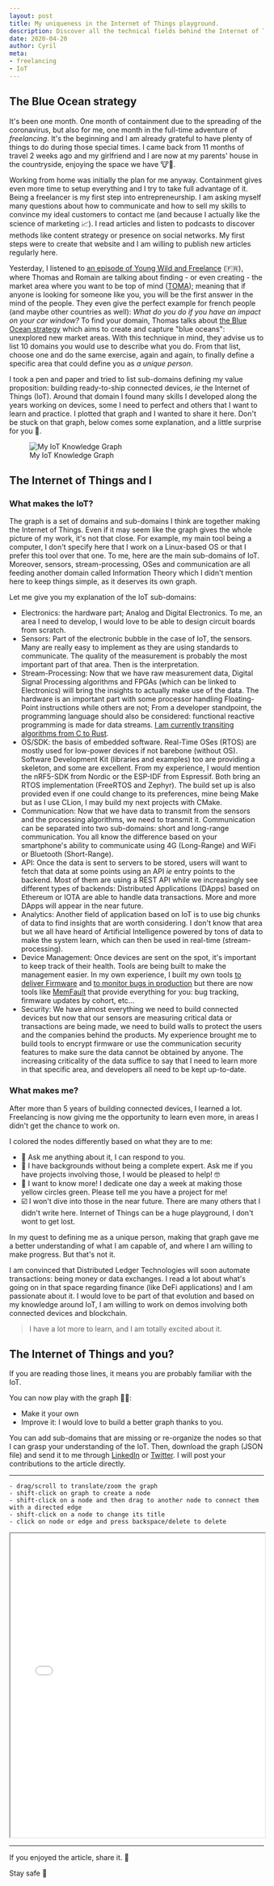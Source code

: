 ```yaml
---
layout: post
title: My uniqueness in the Internet of Things playground.
description: Discover all the technical fields behind the Internet of Things. What do I know? What do I want to know? Interact with the graph to make it your own.
date: 2020-04-20
author: Cyril
meta: 
- freelancing
- IoT
---
```


## The Blue Ocean strategy

It's been one month. One month of containment due to the spreading of the coronavirus, but also for me, one month in the full-time adventure of _freelancing_. It's the beginning and I am already grateful to have plenty of things to do during those special times. I came back from 11 months of travel 2 weeks ago and my girlfriend and I are now at my parents' house in the countryside, enjoying the space we have 🐮🤠.

Working from home was initially the plan for me anyway. Containment gives even more time to setup everything and I try to take full advantage of it. Being a freelancer is my first step into entrepreneurship. I am asking myself many questions about how to communicate and how to sell my skills to convince my ideal customers to contact me (and because I actually like the science of marketing 📈). I read articles and listen to podcasts to discover methods like content strategy or presence on social networks. My first steps were to create that website and I am willing to publish new articles regularly here.

Yesterday, I listened to [an episode of Young Wild and Freelance](https://thomasburbidge.com/creer-metier-toute-piece/) (🇫🇷), where Thomas and Romain are talking about finding - or even creating - the market area where you want to be top of mind ([TOMA](https://en.wikipedia.org/wiki/Top-of-mind_awareness)); meaning that if anyone is looking for someone like you, you will be the first answer in the mind of the people. They even give the perfect example for french people (and maybe other countries as well): _What do you do if you have an impact on your car window?_ To find your domain, Thomas talks about [the Blue Ocean strategy](https://en.wikipedia.org/wiki/Blue_Ocean_Strategy) which aims to create and capture "blue oceans": unexplored new market areas. With this technique in mind, they advise us to list 10 domains you would use to describe what you do. From that list, choose one and do the same exercise, again and again, to finally define a specific area that could define you as _a unique person_. 

I took a pen and paper and tried to list sub-domains defining my value proposition: building ready-to-ship connected devices, _ie_ the Internet of Things (IoT). Around that domain I found many skills I developed along the years working on devices, some I need to perfect and others that I want to learn and practice. I plotted that graph and I wanted to share it here. Don't be stuck on that graph, below comes some explanation, and a little surprise for you 🎁.

<figure class="col-md-12">
  <img src="/img/posts/iot_knowledge_graph/my_graph.png" alt="My IoT Knowledge Graph" class="img-responsive">
  <figcaption>My IoT Knowledge Graph</figcaption>
</figure>

## The Internet of Things and I

### What makes the IoT?

The graph is a set of domains and sub-domains I think are together making the Internet of Things. Even if it may seem like the graph gives the whole picture of my work, it's not that close. For example, my main tool being a computer, I don't specify here that I work on a Linux-based OS or that I prefer this tool over that one. To me, here are the main sub-domains of IoT. Moreover, sensors, stream-processing, OSes and communication are all feeding another domain called Information Theory which I didn't mention here to keep things simple, as it deserves its own graph.

Let me give you my explanation of the IoT sub-domains:

- Electronics: the hardware part; Analog and Digital Electronics. To me, an area I need to develop, I would love to be able to design circuit boards from scratch. 
- Sensors: Part of the electronic bubble in the case of IoT, the sensors. Many are really easy to implement as they are using standards to communicate. The quality of the measurement is probably the most important part of that area. Then is the interpretation.
- Stream-Processing: Now that we have raw measurement data, Digital Signal Processing algorithms and FPGAs (which can be linked to Electronics) will bring the insights to actually make use of the data. The hardware is an important part with some processor handling Floating-Point instructions while others are not; From a developer standpoint, the programming language should also be considered: functional reactive programming is made for data streams. [I am currently transiting algorithms from C to Rust](https://interrupt.memfault.com/blog/rust-for-digital-signal-processing).
- OS/SDK: the basis of embedded software. Real-Time OSes (RTOS) are mostly used for low-power devices if not barebone (without OS). Software Development Kit (libraries and examples) too are providing a skeleton, and some are excellent. From my experience, I would mention the nRF5-SDK from Nordic or the ESP-IDF from Espressif. Both bring an RTOS implementation (FreeRTOS and Zephyr). The build set up is also provided even if one could change to its preferences, mine being Make but as I use CLion, I may build my next projects with CMake.
- Communication: Now that we have data to transmit from the sensors and the processing algorithms, we need to transmit it. Communication can be separated into two sub-domains: short and long-range communication. You all know the difference based on your smartphone's ability to communicate using 4G (Long-Range) and WiFi or Bluetooth (Short-Range).
- API: Once the data is sent to servers to be stored, users will want to fetch that data at some points using an API _ie_ entry points to the backend. Most of them are using a REST API while we increasingly see different types of backends: Distributed Applications (DApps) based on Ethereum or IOTA are able to handle data transactions. More and more DApps will appear in the near future.
- Analytics: Another field of application based on IoT is to use big chunks of data to find insights that are worth considering. I don't know that area but we all have heard of Artificial Intelligence powered by tons of data to make the system learn, which can then be used in real-time (stream-processing).
- Device Management: Once devices are sent on the spot, it's important to keep track of their health. Tools are being built to make the management easier. In my own experience, I built my own tools [to deliver Firmware](https://medium.com/equisense/firmware-quality-assurance-continuous-delivery-125884194ea5) and [to monitor bugs in production](https://medium.com/equisense/quality-assurance-for-firmware-production-monitoring-68cd5fcf038d) but there are now tools like [MemFault](https://memfault.com/) that provide everything for you: bug tracking, firmware updates by cohort, etc...
- Security: We have almost everything we need to build connected devices but now that our sensors are measuring critical data or transactions are being made, we need to build walls to protect the users and the companies behind the products. My experience brought me to build tools to encrypt firmware or use the communication security features to make sure the data cannot be obtained by anyone. The increasing criticality of the data suffice to say that I need to learn more in that specific area, and developers all need to be kept up-to-date.


### What makes me?

After more than 5 years of building connected devices, I learned a lot. Freelancing is now giving me the opportunity to learn even more, in areas I didn't get the chance to work on.

I colored the nodes differently based on what they are to me:

- 💚 Ask me anything about it, I can respond to you. 
- 💙 I have backgrounds without being a complete expert. Ask me if you have projects involving those, I would be pleased to help! 🤓
- 💛 I want to know more! I dedicate one day a week at making those yellow circles green. Please tell me you have a project for me!
- ☑️ I won't dive into those in the near future. There are many others that I didn't write here. Internet of Things can be a huge playground, I don't wont to get lost.

In my quest to defining me as a unique person, making that graph gave me a better understanding of what I am capable of, and where I am willing to make progress. But that's not it.

I am convinced that Distributed Ledger Technologies will soon automate transactions: being money or data exchanges. I read a lot about what's going on in that space regarding finance (like DeFi applications) and I am passionate about it. I would love to be part of that evolution and based on my knowledge around IoT, I am willing to work on demos involving both connected devices and blockchain.

> I have a lot more to learn, and I am totally excited about it.

## The Internet of Things and you?

If you are reading those lines, it means you are probably familiar with the IoT. 

You can now play with the graph 🤹‍♂️:
- Make it your own
- Improve it: I would love to build a better graph thanks to you.

You can add sub-domains that are missing or re-organize the nodes so that I can grasp your understanding of the IoT. Then, download the graph (JSON file) and send it to me through [LinkedIn](https://www.linkedin.com/in/cyrilfougeray/) or [Twitter](https://twitter.com/cyrilfougeray). I will post your contributions to the article directly. 

--- 

```
- drag/scroll to translate/zoom the graph
- shift-click on graph to create a node
- shift-click on a node and then drag to another node to connect them with a directed edge
- shift-click on a node to change its title
- click on node or edge and press backspace/delete to delete
```

<iframe sandbox="allow-popups allow-scripts allow-forms allow-same-origin allow-modals" src="/iot_knowledge_graph.html" marginwidth="0" marginheight="0" style="height:600px; width: 100%" scrolling="no">
</iframe>


---

If you enjoyed the article, share it. 🙂

Stay safe 👋